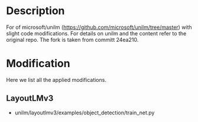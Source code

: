 # Description
For of microsoft/unilm (https://github.com/microsoft/unilm/tree/master) with slight code modifications. For details on unilm and the content refer to the original repo.
The fork is taken from committ 24ea210.

# Modification
Here we list all the applied modifications.

## LayoutLMv3
- unilm/layoutlmv3/examples/object_detection/train_net.py
  
